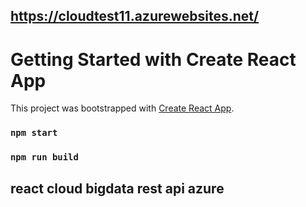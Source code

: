 ## https://cloudtest11.azurewebsites.net/


# Getting Started with Create React App

This project was bootstrapped with [Create React App](https://github.com/facebook/create-react-app).

### `npm start`

### `npm run build`

## react cloud bigdata rest api azure
